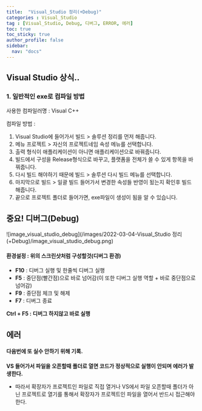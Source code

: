 ```yaml
---
title:  "Visual_Studio 정리(+Debug)"
categories : Visual_Studio
tag : [Visual_Studio, Debug, 디버그, ERROR, 에러]
toc: true
toc_sticky: true
author_profile: false
sidebar:
  nav: "docs"
---
```



## Visual Studio 상식..


### 1. 일반적인 exe로 컴파일 방법

사용한 컴파일러명 : Visual C++

컴파일 방법 : 

1. Visual Studio에 들어가서 빌드 > 솔루션 정리를 먼저 해줍니다.
2. 메뉴 프로젝트 > 자신의 프로젝트네임 속성 메뉴를 선택합니다.
3. 출력 형식이 애플리케이션이 아니면 애플리케이션으로 바꿔줍니다.
4. 빌드에서 구성을 Release형식으로 바꾸고, 플랫폼을 전체가 쓸 수 있게 항목을 바꿔줍니다.
5. 다시 빌드 해야하기 때문에 빌드 > 솔루션 다시 빌드 메뉴를 선택합니다.
6. 마지막으로 빌드 > 일괄 빌드 들어가서 변경한 속성들 반영이 됬는지 확인후 빌드 해줍니다.
7. 끝으로 프로젝트 폴더로 들어가면, exe파일이 생성이 됨을 알 수 있습니다.



## 중요! 디버그(Debug)

![image_visual_studio_debug](/images/2022-03-04-Visual_Studio 정리(+Debug)/image_visual_studio_debug.png)

#### 환경설정 : 위의 스크린샷처럼 구성할것(디버그 환경)

* **F10** : 디버그 실행 및 한줄씩 디버그 실행
* **F5** : 중단점(빨간점)으로 바로 넘어감(이 또한 디버그 실행 역할 + 바로 중단점으로 넘어감)
* **F9** : 중단점 체크 및 해제
* **F7** : 디버그 종료

**Ctrl + F5 : 디버그 하지않고 바로 실행**



## 에러

#### 다음번에 또 실수 안하기 위해 기록.

**VS 들어가서 파일을 오픈할때 폴더로 열면 코드가 정상적으로 실행이 안되며 에러가 발생한다.**

* 따라서 확장자가 프로젝트인 파일로 직접 열거나 VS에서 파일 오픈할때 폴더가 아닌 프로젝트로 열기를 통해서 확장자가 프로젝트인 파일을 열어서 반드시 접근해야한다.
